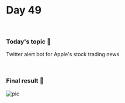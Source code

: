 # Day 49

&nbsp;

### Today's topic 🎯
Twitter alert bot for Apple's stock trading news

&nbsp;

### Final result 🎉
![pic](https://user-images.githubusercontent.com/22590804/164513606-bbe68c8e-bc09-4d05-bd54-080cf99d9ae6.png)

